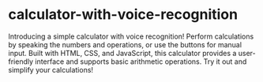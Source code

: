 # calculator-with-voice-recognition
Introducing a simple calculator with voice recognition!
Perform calculations by speaking the numbers and operations, or use the buttons for manual input.
Built with HTML, CSS, and JavaScript, this calculator provides a user-friendly interface and supports basic arithmetic operations.
Try it out and simplify your calculations!
